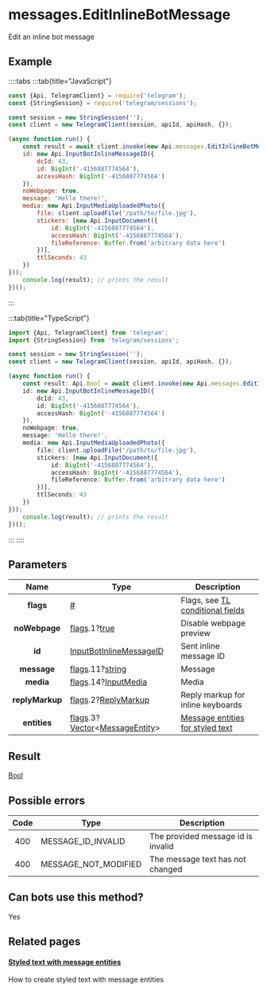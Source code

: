 # messages.EditInlineBotMessage

Edit an inline bot message



## Example

::::tabs
:::tab{title="JavaScript"}
```js
const {Api, TelegramClient} = require('telegram');
const {StringSession} = require('telegram/sessions');

const session = new StringSession('');
const client = new TelegramClient(session, apiId, apiHash, {});

(async function run() {
    const result = await client.invoke(new Api.messages.EditInlineBotMessage({
    id: new Api.InputBotInlineMessageID({
        dcId: 43,
        id: BigInt('-4156887774564'),
        accessHash: BigInt('-4156887774564')
    }),
    noWebpage: true,
    message: 'Hello there!',
    media: new Api.InputMediaUploadedPhoto({
        file: client.uploadFile('/path/to/file.jpg'),
        stickers: [new Api.InputDocument({
            id: BigInt('-4156887774564'),
            accessHash: BigInt('-4156887774564'),
            fileReference: Buffer.from('arbitrary data here')
        })],
        ttlSeconds: 43
    })
}));
    console.log(result); // prints the result
})();
```
:::

:::tab{title="TypeScript"}
```ts
import {Api, TelegramClient} from 'telegram';
import {StringSession} from 'telegram/sessions';

const session = new StringSession('');
const client = new TelegramClient(session, apiId, apiHash, {});

(async function run() {
    const result: Api.Bool = await client.invoke(new Api.messages.EditInlineBotMessage({
    id: new Api.InputBotInlineMessageID({
        dcId: 43,
        id: BigInt('-4156887774564'),
        accessHash: BigInt('-4156887774564')
    }),
    noWebpage: true,
    message: 'Hello there!',
    media: new Api.InputMediaUploadedPhoto({
        file: client.uploadFile('/path/to/file.jpg'),
        stickers: [new Api.InputDocument({
            id: BigInt('-4156887774564'),
            accessHash: BigInt('-4156887774564'),
            fileReference: Buffer.from('arbitrary data here')
        })],
        ttlSeconds: 43
    })
}));
    console.log(result); // prints the result
})();
```
:::
::::



## Parameters

| Name | Type | Description |
| :--: | ---- | ----------- |
| **flags** | [#](https://core.telegram.org/type/%23) | Flags, see [TL conditional fields](https://core.telegram.org/mtproto/TL-combinators#conditional-fields) 
| **noWebpage** | [flags](https://core.telegram.org/mtproto/TL-combinators#conditional-fields).1?[true](https://core.telegram.org/constructor/true) | Disable webpage preview 
| **id** | [InputBotInlineMessageID](https://core.telegram.org/type/InputBotInlineMessageID) | Sent inline message ID 
| **message** | [flags](https://core.telegram.org/mtproto/TL-combinators#conditional-fields).11?[string](https://core.telegram.org/type/string) | Message 
| **media** | [flags](https://core.telegram.org/mtproto/TL-combinators#conditional-fields).14?[InputMedia](https://core.telegram.org/type/InputMedia) | Media 
| **replyMarkup** | [flags](https://core.telegram.org/mtproto/TL-combinators#conditional-fields).2?[ReplyMarkup](https://core.telegram.org/type/ReplyMarkup) | Reply markup for inline keyboards 
| **entities** | [flags](https://core.telegram.org/mtproto/TL-combinators#conditional-fields).3?[Vector](https://core.telegram.org/type/Vector%20t)<[MessageEntity](https://core.telegram.org/type/MessageEntity)> | [Message entities for styled text](https://core.telegram.org/api/entities) 


## Result

[Bool](https://core.telegram.org/type/Bool)



## Possible errors

| Code | Type | Description |
| :--: | ---- | ----------- |
| 400 | MESSAGE\_ID\_INVALID | The provided message id is invalid 
| 400 | MESSAGE\_NOT\_MODIFIED | The message text has not changed 


## Can bots use this method?

Yes

## Related pages

#### [Styled text with message entities](https://core.telegram.org/api/entities)

How to create styled text with message entities




